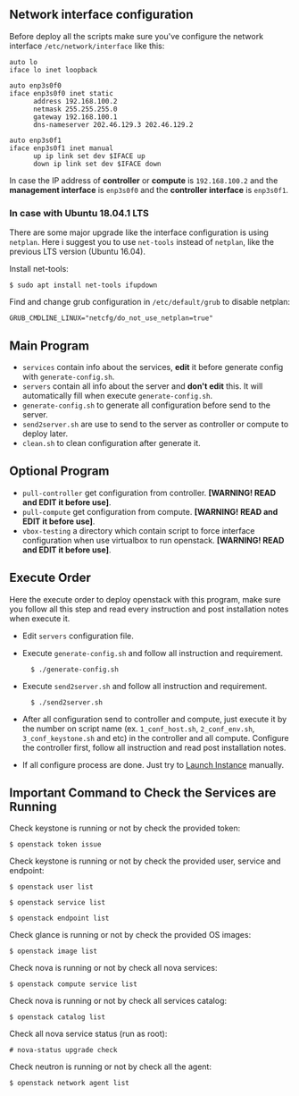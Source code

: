 ## Network interface configuration

Before deploy all the scripts make sure you've configure the network interface `/etc/network/interface` like this:

    auto lo
    iface lo inet loopback

    auto enp3s0f0
    iface enp3s0f0 inet static
          address 192.168.100.2
          netmask 255.255.255.0
          gateway 192.168.100.1
          dns-nameserver 202.46.129.3 202.46.129.2

    auto enp3s0f1
    iface enp3s0f1 inet manual
          up ip link set dev $IFACE up
          down ip link set dev $IFACE down

In case the IP address of **controller** or **compute** is `192.168.100.2` and the **management interface** is `enp3s0f0` and the **controller interface** is `enp3s0f1`.

### In case with Ubuntu 18.04.1 LTS

There are some major upgrade like the interface configuration is using `netplan`. Here i suggest you to use `net-tools` instead of `netplan`, like the previous LTS version (Ubuntu 16.04).

Install net-tools:

    $ sudo apt install net-tools ifupdown

Find and change grub configuration in `/etc/default/grub` to disable netplan:

    GRUB_CMDLINE_LINUX="netcfg/do_not_use_netplan=true"

## Main Program

+ `services` contain info about the services, **edit** it before generate config with `generate-config.sh`.
+ `servers` contain all info about the server and **don't edit** this. It will automatically fill when execute `generate-config.sh`.
+ `generate-config.sh` to generate all configuration before send to the server.
+ `send2server.sh` are use to send to the server as controller or compute to deploy later.
+ `clean.sh` to clean configuration after generate it.

## Optional Program

+ `pull-controller` get configuration from controller. **[WARNING! READ and EDIT it before use]**.
+ `pull-compute` get configuration from compute. **[WARNING! READ and EDIT it before use]**.
+ `vbox-testing` a directory which contain script to force interface configuration when use virtualbox to run openstack. **[WARNING! READ and EDIT it before use]**.

## Execute Order

Here the execute order to deploy openstack with this program, make sure you follow all this step and read every instruction and post installation notes when execute it.

+ Edit `servers` configuration file.
+ Execute `generate-config.sh` and follow all instruction and requirement.

        $ ./generate-config.sh

+ Execute `send2server.sh` and follow all instruction and requirement.

        $ ./send2server.sh

+ After all configuration send to controller and compute, just execute it by the number on script name (ex. `1_conf_host.sh`, `2_conf_env.sh`, `3_conf_keystone.sh` and etc) in the controller and all compute. Configure the controller first, follow all instruction and read post installation notes.

+ If all configure process are done. Just try to [Launch Instance](https://docs.openstack.org/install-guide/launch-instance.html) manually.

## Important Command to Check the Services are Running

Check keystone is running or not by check the provided token:

    $ openstack token issue

Check keystone is running or not by check the provided user, service and endpoint:

    $ openstack user list

    $ openstack service list

    $ openstack endpoint list

Check glance is running or not by check the provided OS images:

    $ openstack image list

Check nova is running or not by check all nova services:

    $ openstack compute service list

Check nova is running or not by check all services catalog:

    $ openstack catalog list

Check all nova service status (run as root):

    # nova-status upgrade check

Check neutron is running or not by check all the agent:

    $ openstack network agent list
